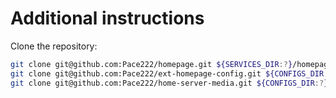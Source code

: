 # Additional instructions

Clone the repository:
```bash
git clone git@github.com:Pace222/homepage.git ${SERVICES_DIR:?}/homepage
git clone git@github.com:Pace222/ext-homepage-config.git ${CONFIGS_DIR:?}/ext-homepage
git clone git@github.com:Pace222/home-server-media.git ${CONFIGS_DIR:?}/media
```

